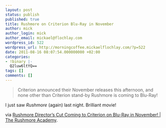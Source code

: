 ```yaml
---
layout: post
status: publish
published: true
title: Rushmore on Criterion Blu-Ray in November
author: mick
author_login: mick
author_email: mickael@flochlay.com
wordpress_id: 522
wordpress_url: http://morningcoffee.mickaelflochlay.com/?p=522
date: 2011-08-16 08:07:54.000000000 +02:00
categories:
- !binary |-
  Q2luw6ltYQ==
tags: []
comments: []
---
```

<blockquote>Criterion announced their November releases this afternoon, and none other than Criterion stand-by Rushmore is coming to Blu-Ray!</blockquote>
I just saw <em>Rushmore</em> (again) last night. Brilliant movie!

via <a href="http://rushmoreacademy.com/2011/08/15/rushmore-directors-cut-coming-to-criterion-on-blu-ray-in-november">Rushmore Director’s Cut Coming to Criterion on Blu-Ray in November! | The Rushmore Academy</a>.
